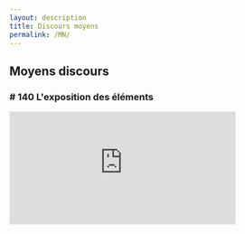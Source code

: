 ```yaml
---
layout: description
title: Discours moyens
permalink: /MN/
---
```


## Moyens discours

### # 140 L'exposition des éléments


<iframe
  frameborder="0"
  width="400"
  height="200"
  allowtransparency="true" 
  style="background: #222;" 
  src="https://drive.google.com/file/d/1wDtie99mj8k1Mbhn_FdVLkHaxnZ23RDN/preview">
</iframe>


